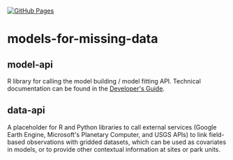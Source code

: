 [![GitHub Pages](https://github.com/lzachmann/models-for-missing-data/actions/workflows/gh-pages.yml/badge.svg?branch=main)](https://github.com/lzachmann/models-for-missing-data/actions/workflows/gh-pages.yml)

# models-for-missing-data

## model-api

R library for calling the model building / model fitting API. Technical documentation can be found in the [Developer's Guide](https://lzachmann.github.io/models-for-missing-data/docs/guide/).

## data-api

A placeholder for R and Python libraries to call external services (Google Earth Engine, Microsoft's Planetary Computer, and USGS APIs) to link field-based observations with gridded datasets, which can be used as covariates in models, or to provide other contextual information at sites or park units.
